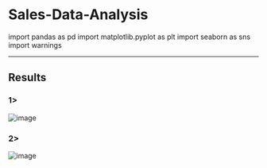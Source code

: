 # Sales-Data-Analysis
   import pandas as pd
   import matplotlib.pyplot as plt
   import seaborn as sns
   import warnings
________________________________________________________________________________________________________________________________________________________________________________
## Results
 ### 1> 
   ![image](https://github.com/Aniket066/Sales-Data-Analysis/assets/100535216/c8a93d46-4a4a-470e-9e71-0130779aa69e)
 ### 2> 
 ![image](https://github.com/Aniket066/Sales-Data-Analysis/assets/100535216/ca77d658-8a1e-4ba6-9c35-46e6bf2c2b7b)

